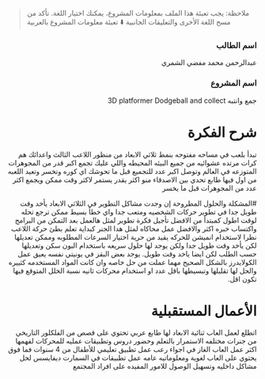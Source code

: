 > ملاحظة: يجب تعبئة هذا الملف بمعلومات المشروع، يمكنك اختيار اللغة. تأكد من مسح اللغة الأخرى والتعليقات الجانبية
> ⬇️ تعبئة معلومات المشروع بالعربية  
<div dir="rtl">

### اسم الطالب
عبدالرحمن محمد مفضي الشمري
### اسم المشروع
جمع وانتبه
3D platformer Dodgeball and collect
# شرح الفكرة
  تبدأ بلعب في مساحه مفتوحه بنمط ثلاثي الابعاد من منظور اللاعب الثالث واعدائك هم كرات مرتده عشوائيه من جميع البيئه المحيطه واللي عليك تجمع اكبر قدر من المجوهرات المتوزعه في العالم وتوصل اكبر عدد للتجميع قبل ما تحوشك اي كوره وتخسر وتعيد اللعبه من اول 
  فيها طابع تحدي بين الاصدقاء منو اكثر يقدر يستمر لاكثر وقت ممكن ويجمع اكثر عدد من المجوهرات قبل ما يخسر
  
#المشكلة والحلول المطروحة إن وجدت
  مشاكل التطوير في الثلاثي الابعاد يأخد وقت طويل جدا في تطوير حركات الشخصيه ومتعب جدا واي خطأ بسيط ممكن ترجع تحله لوقت اطول 
  كمبتدأ من الافضل تأجيل فكرة تطوير لمثل هالعمل بعد التمكن من البرامج واكتساب خبره اكثر والافضل عمل محاكاه لمثل هدا الجنر كبداية تعلم
  بطئ حركة اللاعب نظرا لاستخدام انميشن للحركه يقيد من حرية اختيار السرعات المطلوبه وممكن تعديلها لكن يأخد وقت طويل جدا ولكن يوجد لها حلول سريعه باستخدام البون سكن وتعديلها حسب الطلب لكن ايضا ياخد وقت طويل.
  يوجد بعض البقز في يونيتي نفسه يعيق عمل الكولايدرز بالشكل الصحيح مهما عملت من حل خاصه وان كانت المواد المستخدمه كثييره والحل لها تقليلها وتبسيطها باقل عدد او استخدام محركات ثانيه نسبة الخلل المتوقع فيها تكون اقل. 


# الأعمال المستقبلية
  اتطلع لعمل العاب ثنائية الابعاد لها طابع عربي تحتوي على قصص من الفلكلور التاريخي من جنرات مختلفه 
  الاستمرار بالتعلم وحضور دروس وتطبيقات عمليه للمحركات لفهمها اكثر 
  عمل العاب الغاز في اجواء رعب
  عمل تطبيق تعليمي للأطفال من 4 سنوات فما فوق يحتوي على العاب لغوية ومعلوماتيه عامه
  عمل تطبيقات في السمارت ديفايسس لحل مشاكل داخليه وتسهيل الوصول للامور المفيده على افراد المجتمع 






